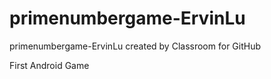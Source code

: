# primenumbergame-ErvinLu
primenumbergame-ErvinLu created by Classroom for GitHub

First Android Game
